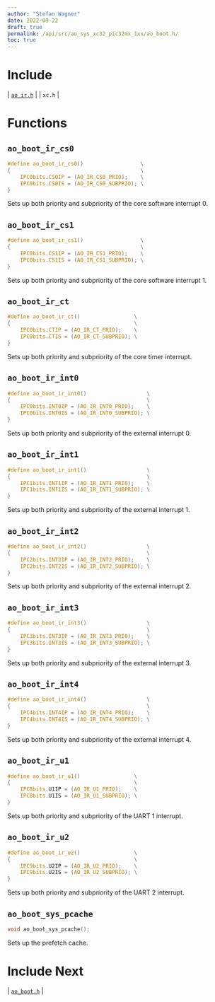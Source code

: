 ```yaml
---
author: "Stefan Wagner"
date: 2022-09-22
draft: true
permalink: /api/src/ao_sys_xc32_pic32mx_1xx/ao_boot.h/
toc: true
---
```


# Include

| [`ao_ir.h`](ao_ir.h.md) |
| `xc.h` |

# Functions

## `ao_boot_ir_cs0`

```c
#define ao_boot_ir_cs0()                  \
{                                         \
    IPC0bits.CS0IP = (AO_IR_CS0_PRIO);    \
    IPC0bits.CS0IS = (AO_IR_CS0_SUBPRIO); \
}
```

Sets up both priority and subpriority of the core software interrupt 0.

## `ao_boot_ir_cs1`

```c
#define ao_boot_ir_cs1()                  \
{                                         \
    IPC0bits.CS1IP = (AO_IR_CS1_PRIO);    \
    IPC0bits.CS1IS = (AO_IR_CS1_SUBPRIO); \
}
```

Sets up both priority and subpriority of the core software interrupt 1.

## `ao_boot_ir_ct`

```c
#define ao_boot_ir_ct()                 \
{                                       \
    IPC0bits.CTIP = (AO_IR_CT_PRIO);    \
    IPC0bits.CTIS = (AO_IR_CT_SUBPRIO); \
}
```

Sets up both priority and subpriority of the core timer interrupt.

## `ao_boot_ir_int0`

```c
#define ao_boot_ir_int0()                   \
{                                           \
    IPC0bits.INT0IP = (AO_IR_INT0_PRIO);    \
    IPC0bits.INT0IS = (AO_IR_INT0_SUBPRIO); \
}
```

Sets up both priority and subpriority of the external interrupt 0.

## `ao_boot_ir_int1`

```c
#define ao_boot_ir_int1()                   \
{                                           \
    IPC1bits.INT1IP = (AO_IR_INT1_PRIO);    \
    IPC1bits.INT1IS = (AO_IR_INT1_SUBPRIO); \
}
```

Sets up both priority and subpriority of the external interrupt 1.

## `ao_boot_ir_int2`

```c
#define ao_boot_ir_int2()                   \
{                                           \
    IPC2bits.INT2IP = (AO_IR_INT2_PRIO);    \
    IPC2bits.INT2IS = (AO_IR_INT2_SUBPRIO); \
}
```

Sets up both priority and subpriority of the external interrupt 2.

## `ao_boot_ir_int3`

```c
#define ao_boot_ir_int3()                   \
{                                           \
    IPC3bits.INT3IP = (AO_IR_INT3_PRIO);    \
    IPC3bits.INT3IS = (AO_IR_INT3_SUBPRIO); \
}
```

Sets up both priority and subpriority of the external interrupt 3.

## `ao_boot_ir_int4`

```c
#define ao_boot_ir_int4()                   \
{                                           \
    IPC4bits.INT4IP = (AO_IR_INT4_PRIO);    \
    IPC4bits.INT4IS = (AO_IR_INT4_SUBPRIO); \
}
```

Sets up both priority and subpriority of the external interrupt 4.

## `ao_boot_ir_u1`

```c
#define ao_boot_ir_u1()                 \
{                                       \
    IPC8bits.U1IP = (AO_IR_U1_PRIO);    \
    IPC8bits.U1IS = (AO_IR_U1_SUBPRIO); \
}
```

Sets up both priority and subpriority of the UART 1 interrupt.

## `ao_boot_ir_u2`

```c
#define ao_boot_ir_u2()                 \
{                                       \
    IPC9bits.U2IP = (AO_IR_U2_PRIO);    \
    IPC9bits.U2IS = (AO_IR_U2_SUBPRIO); \
}
```

Sets up both priority and subpriority of the UART 2 interrupt.

## `ao_boot_sys_pcache`

```c
void ao_boot_sys_pcache();
```

Sets up the prefetch cache.

# Include Next

| [`ao_boot.h`](../ao_sys_xc32_pic32mx/ao_boot.h.md) |
